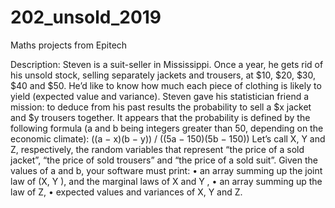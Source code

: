 # 202_unsold_2019
Maths projects from Epitech

Description:
Steven is a suit-seller in Mississippi. Once a year, he gets rid of his unsold stock, selling separately jackets
and trousers, at $10, $20, $30, $40 and $50. He’d like to know how much each piece of clothing is likely to
yield (expected value and variance).
Steven gave his statistician friend a mission: to deduce from his past results the probability to sell a $x jacket
and $y trousers together. It appears that the probability is defined by the following formula (a and b being
integers greater than 50, depending on the economic climate):
((a − x)(b − y)) / ((5a − 150)(5b − 150))
Let’s call X, Y and Z, respectively, the random variables that represent “the price of a sold jacket”, “the price
of sold trousers” and “the price of a sold suit”. Given the values of a and b, your software must print:
• an array summing up the joint law of (X, Y ), and the marginal laws of X and Y ,
• an array summing up the law of Z,
• expected values and variances of X, Y and Z.
